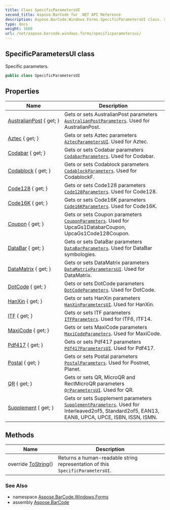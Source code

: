 ```yaml
---
title: Class SpecificParametersUI
second_title: Aspose.BarCode for .NET API Reference
description: Aspose.BarCode.Windows.Forms.SpecificParametersUI class. Specific parameters
type: docs
weight: 1660
url: /net/aspose.barcode.windows.forms/specificparametersui/
---
```

## SpecificParametersUI class

Specific parameters.

```csharp
public class SpecificParametersUI
```

## Properties

| Name | Description |
| --- | --- |
| [AustralianPost](../../aspose.barcode.windows.forms/specificparametersui/australianpost/) { get; } | Gets or sets AustralianPost parameters [`AustralianPostParameters`](../../aspose.barcode.generation/australianpostparameters/). Used for AustralianPost. |
| [Aztec](../../aspose.barcode.windows.forms/specificparametersui/aztec/) { get; } | Gets or sets Aztec parameters [`AztecParametersUI`](../aztecparametersui/). Used for Aztec. |
| [Codabar](../../aspose.barcode.windows.forms/specificparametersui/codabar/) { get; } | Gets or sets Codabar parameters [`CodabarParameters`](../../aspose.barcode.generation/codabarparameters/). Used for Codabar. |
| [Codablock](../../aspose.barcode.windows.forms/specificparametersui/codablock/) { get; } | Gets or sets Codablock parameters [`CodablockParameters`](../../aspose.barcode.generation/codablockparameters/). Used for CodablockF. |
| [Code128](../../aspose.barcode.windows.forms/specificparametersui/code128/) { get; } | Gets or sets Code128 parameters [`Code128Parameters`](../../aspose.barcode.generation/code128parameters/). Used for Code128. |
| [Code16K](../../aspose.barcode.windows.forms/specificparametersui/code16k/) { get; } | Gets or sets Code16K parameters [`Code16KParameters`](../../aspose.barcode.generation/code16kparameters/). Used for Code16K. |
| [Coupon](../../aspose.barcode.windows.forms/specificparametersui/coupon/) { get; } | Gets or sets Coupon parameters [`CouponParameters`](../../aspose.barcode.generation/couponparameters/). Used for UpcaGs1DatabarCoupon, UpcaGs1Code128Coupon. |
| [DataBar](../../aspose.barcode.windows.forms/specificparametersui/databar/) { get; } | Gets or sets DataBar parameters [`DataBarParameters`](../../aspose.barcode.generation/databarparameters/). Used for DataBar symbologies. |
| [DataMatrix](../../aspose.barcode.windows.forms/specificparametersui/datamatrix/) { get; } | Gets or sets DataMatrix parameters [`DataMatrixParametersUI`](../datamatrixparametersui/). Used for DataMatrix. |
| [DotCode](../../aspose.barcode.windows.forms/specificparametersui/dotcode/) { get; } | Gets or sets DotCode parameters [`DotCodeParameters`](../../aspose.barcode.generation/dotcodeparameters/). Used for DotCode. |
| [HanXin](../../aspose.barcode.windows.forms/specificparametersui/hanxin/) { get; } | Gets or sets HanXin parameters [`HanXinParametersUI`](../hanxinparametersui/). Used for HanXin. |
| [ITF](../../aspose.barcode.windows.forms/specificparametersui/itf/) { get; } | Gets or sets ITF parameters [`ITFParameters`](../../aspose.barcode.generation/itfparameters/). Used for ITF6, ITF14. |
| [MaxiCode](../../aspose.barcode.windows.forms/specificparametersui/maxicode/) { get; } | Gets or sets MaxiCode parameters [`MaxiCodeParameters`](../../aspose.barcode.generation/maxicodeparameters/). Used for MaxiCode. |
| [Pdf417](../../aspose.barcode.windows.forms/specificparametersui/pdf417/) { get; } | Gets or sets Pdf417 parameters [`Pdf417ParametersUI`](../pdf417parametersui/). Used for Pdf417. |
| [Postal](../../aspose.barcode.windows.forms/specificparametersui/postal/) { get; } | Gets or sets Postal parameters [`PostalParameters`](../../aspose.barcode.generation/postalparameters/). Used for Postnet, Planet. |
| [QR](../../aspose.barcode.windows.forms/specificparametersui/qr/) { get; } | Gets or sets QR, MicroQR and RectMicroQR parameters [`QrParametersUI`](../qrparametersui/). Used for QR. |
| [Supplement](../../aspose.barcode.windows.forms/specificparametersui/supplement/) { get; } | Gets or sets Supplement parameters [`SupplementParameters`](../../aspose.barcode.generation/supplementparameters/). Used for Interleaved2of5, Standard2of5, EAN13, EAN8, UPCA, UPCE, ISBN, ISSN, ISMN. |

## Methods

| Name | Description |
| --- | --- |
| override [ToString](../../aspose.barcode.windows.forms/specificparametersui/tostring/)() | Returns a human-readable string representation of this `SpecificParametersUI`. |

### See Also

* namespace [Aspose.BarCode.Windows.Forms](../../aspose.barcode.windows.forms/)
* assembly [Aspose.BarCode](../../)


